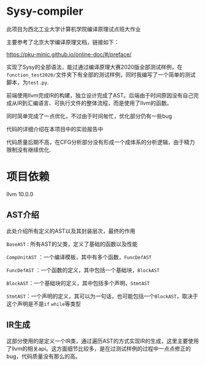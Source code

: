 # Sysy-compiler
此项目为西北工业大学计算机学院编译原理试点班大作业

主要参考了北京大学编译原理文档，链接如下：

https://pku-minic.github.io/online-doc/#/preface/

实现了Sysy的全部语法，能过通过编译原理大赛2020版全部测试样例，在`function_test2020/`文件夹下有全部的测试样例，同时我编写了一个简单的测试脚本，为`test.py`.

前端使用llvm完成IR的构建，独立设计完成了AST。后端由于时间原因没有自己完成从IR到汇编语言、可执行文件的整体流程，而是使用了llvm的函数。

同时简单完成了一点优化，不过由于时间匆忙，优化部分仍有一些bug

代码的详细介绍在本项目中的实验报告中

代码质量后期不高，在CFG分析部分没有形成一个成体系的分析逻辑，由于精力限制没有继续优化.

# 项目依赖

llvm 10.0.0

## AST介绍

此处介绍所有定义的AST以及其封装层次，最终的作用

`BaseAST` : 所有AST的父类，定义了基础的函数以及性能

`CompUnitAST` ：一个编译模板，其中有多个函数，`FuncDefAST`

`FuncDefAST` ：一个函数的定义，其中包括一个基础块，`BlockAST`

`BlockAST`：一个基础块的定义，其中包括多个声明，`StmtAST`

`StmtAST`：一个声明的定义，其可以为一句话，也可能包括一个`BlockAST`，取决于这个声明是不是`if` `while`等类型

## IR生成

这部分使用的是定义一个IR类，通过遍历AST的方式实现IR的生成，这里主要使用了llvm的相关api。这方面细节比较多，是在过测试样例的过程中一点点修正的bug，代码质量没有那么的高。
